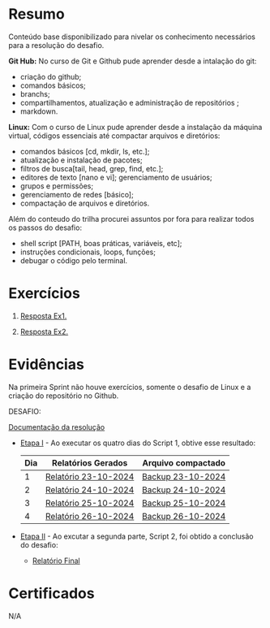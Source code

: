 
# Resumo

Conteúdo base disponibilizado para nivelar os conhecimento necessários para a resolução do desafio.

**Git Hub:** No curso de Git e Github pude aprender desde a intalação do git:
- criação do github;
- comandos básicos;
- branchs;
- compartilhamentos, atualização e administração de repositórios ;
- markdown.

**Linux:** 
Com o curso de Linux pude aprender desde a instalação da máquina virtual, códigos essenciais até compactar arquivos e diretórios:

- comandos básicos [cd, mkdir, ls, etc.]; 
- atualização e instalação de pacotes;
- filtros de busca[tail, head, grep, find, etc.]; 
- editores de texto [nano e vi]; gerenciamento de usuários; 
- grupos e permissões; 
- gerenciamento de redes [básico];
- compactação de arquivos e diretórios.

Além do conteudo do trilha procurei assuntos por fora para realizar todos os passos do desafio:

- shell script [PATH, boas práticas, variáveis, etc]; 
- instruções condicionais, loops, funções;
- debugar o código pelo terminal.


# Exercícios


1. [Resposta Ex1.](exercicios/ex1.txt)


2. [Resposta Ex2.](exercicios/ex2.txt)



# Evidências

Na primeira Sprint não houve exercícios, somente o desafio de Linux e a criação do repositório no Github.

DESAFIO:

[Documentação da resolução](../Sprint%201/Desafio/README.md)

- [Etapa I](../Sprint%201/Desafio/etapa-1/processamento_de_vendas.sh) - Ao executar os quatro dias do Script 1, obtive esse resultado:

    | Dia | Relatórios Gerados| Arquivo compactado |
    |---|----|----|
    | 1 | [Relatório 23-10-2024](../Evidencias/relatorio-20241023.txt) | [Backup 23-10-2024](../Evidencias/backup-dados-20241023.zip) |
    | 2 | [Relatório 24-10-2024](../Evidencias/relatorio-20241024.txt) | [Backup 24-10-2024](../Evidencias/backup-dados-20241024.zip) |
    | 3 | [Relatório 25-10-2024](../Evidencias/relatorio-20241025.txt) | [Backup 25-10-2024](../Evidencias/backup-dados-20241025.zip) |
    | 4 | [Relatório 26-10-2024](../Evidencias/relatorio-20241026.txt) | [Backup 26-10-2024](../Evidencias/backup-dados-20241026.zip) |



- [Etapa II](../Sprint%201/Desafio/etapa-2/consolidador_de_processamento_de_vendas.sh) - Ao excutar a segunda parte, Script 2, foi obtido a conclusão do desafio:
     - [Relatório Final](../Sprint%201/Evidencias/relatorio_final.txt)





# Certificados


N/A 

